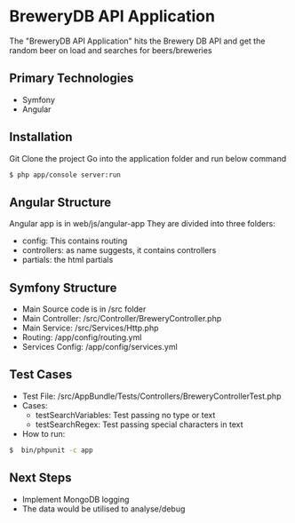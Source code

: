 BreweryDB API Application
========================

The "BreweryDB API Application" hits the Brewery DB API and get the random beer on load and searches for beers/breweries

Primary Technologies
------------

- Symfony
- Angular

Installation
------------

Git Clone the project
Go into the application folder and run below command

```bash
$ php app/console server:run

```

Angular Structure
-----

Angular app is in web/js/angular-app
They are divided into three folders: 
- config: This contains routing
- controllers: as name suggests, it contains controllers
- partials: the html partials

Symfony Structure
-----

- Main Source code is in /src folder
- Main Controller: /src/Controller/BreweryController.php
- Main Service: /src/Services/Http.php
- Routing: /app/config/routing.yml
- Services Config: /app/config/services.yml

Test Cases
-----

- Test File: /src/AppBundle/Tests/Controllers/BreweryControllerTest.php
- Cases: 
    - testSearchVariables: Test passing no type or text
    - testSearchRegex: Test passing special characters in text
- How to run: 
    
 ```bash
 $  bin/phpunit -c app
 
 ```
 
Next Steps
-----

- Implement MongoDB logging
- The data would be utilised to analyse/debug